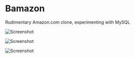 # Bamazon
Rudimentary Amazon.com clone, experimenting with MySQL

![Screenshot](/Bamazon/images/jameswaite-hw12-img01.png?raw=true)

![Screenshot](/Bamazon/images/jameswaite-hw12-img02.jpg?raw=true)

![Screenshot](/Bamazon/images/jameswaite-hw12-img03.jpg?raw=true)